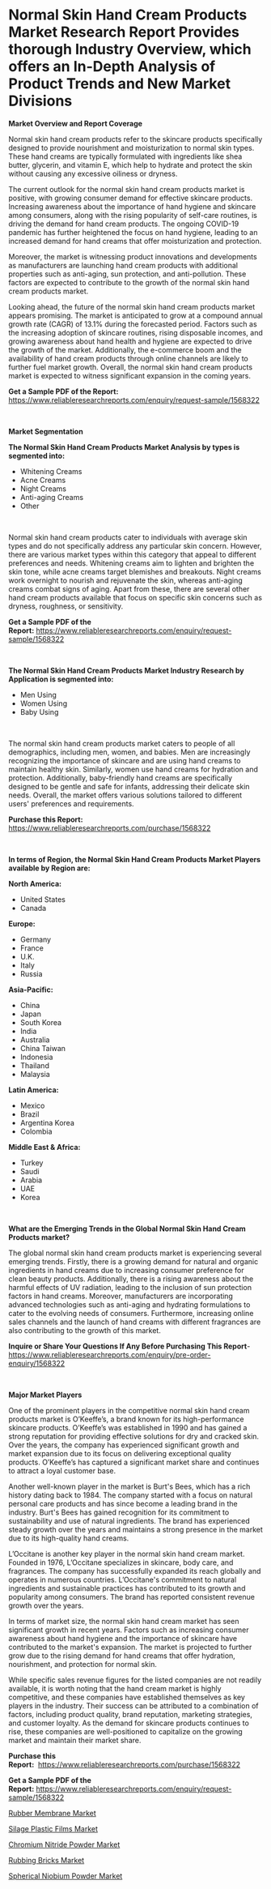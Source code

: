 <p><h1>Normal Skin Hand Cream Products Market Research Report Provides thorough Industry Overview, which offers an In-Depth Analysis of Product Trends and New Market Divisions</h1></p><p><strong>Market Overview and Report Coverage</strong></p>
<p><p>Normal skin hand cream products refer to the skincare products specifically designed to provide nourishment and moisturization to normal skin types. These hand creams are typically formulated with ingredients like shea butter, glycerin, and vitamin E, which help to hydrate and protect the skin without causing any excessive oiliness or dryness.</p><p>The current outlook for the normal skin hand cream products market is positive, with growing consumer demand for effective skincare products. Increasing awareness about the importance of hand hygiene and skincare among consumers, along with the rising popularity of self-care routines, is driving the demand for hand cream products. The ongoing COVID-19 pandemic has further heightened the focus on hand hygiene, leading to an increased demand for hand creams that offer moisturization and protection.</p><p>Moreover, the market is witnessing product innovations and developments as manufacturers are launching hand cream products with additional properties such as anti-aging, sun protection, and anti-pollution. These factors are expected to contribute to the growth of the normal skin hand cream products market.</p><p>Looking ahead, the future of the normal skin hand cream products market appears promising. The market is anticipated to grow at a compound annual growth rate (CAGR) of 13.1% during the forecasted period. Factors such as the increasing adoption of skincare routines, rising disposable incomes, and growing awareness about hand health and hygiene are expected to drive the growth of the market. Additionally, the e-commerce boom and the availability of hand cream products through online channels are likely to further fuel market growth. Overall, the normal skin hand cream products market is expected to witness significant expansion in the coming years.</p></p>
<p><strong>Get a Sample PDF of the Report:</strong> <a href="https://www.reliableresearchreports.com/enquiry/request-sample/1568322">https://www.reliableresearchreports.com/enquiry/request-sample/1568322</a></p>
<p>&nbsp;</p>
<p><strong>Market Segmentation</strong></p>
<p><strong>The Normal Skin Hand Cream Products Market Analysis by types is segmented into:</strong></p>
<p><ul><li>Whitening Creams</li><li>Acne Creams</li><li>Night Creams</li><li>Anti-aging Creams</li><li>Other</li></ul></p>
<p>&nbsp;</p>
<p><p>Normal skin hand cream products cater to individuals with average skin types and do not specifically address any particular skin concern. However, there are various market types within this category that appeal to different preferences and needs. Whitening creams aim to lighten and brighten the skin tone, while acne creams target blemishes and breakouts. Night creams work overnight to nourish and rejuvenate the skin, whereas anti-aging creams combat signs of aging. Apart from these, there are several other hand cream products available that focus on specific skin concerns such as dryness, roughness, or sensitivity.</p></p>
<p><strong>Get a Sample PDF of the Report:</strong>&nbsp;<a href="https://www.reliableresearchreports.com/enquiry/request-sample/1568322">https://www.reliableresearchreports.com/enquiry/request-sample/1568322</a></p>
<p>&nbsp;</p>
<p><strong>The Normal Skin Hand Cream Products Market Industry Research by Application is segmented into:</strong></p>
<p><ul><li>Men Using</li><li>Women Using</li><li>Baby Using</li></ul></p>
<p>&nbsp;</p>
<p><p>The normal skin hand cream products market caters to people of all demographics, including men, women, and babies. Men are increasingly recognizing the importance of skincare and are using hand creams to maintain healthy skin. Similarly, women use hand creams for hydration and protection. Additionally, baby-friendly hand creams are specifically designed to be gentle and safe for infants, addressing their delicate skin needs. Overall, the market offers various solutions tailored to different users' preferences and requirements.</p></p>
<p><strong>Purchase this Report:</strong>&nbsp; <a href="https://www.reliableresearchreports.com/purchase/1568322">https://www.reliableresearchreports.com/purchase/1568322</a></p>
<p>&nbsp;</p>
<p><strong>In terms of Region, the Normal Skin Hand Cream Products Market Players available by Region are:</strong></p>
<p>
    <p> <strong> North America: </strong>
        <ul>
            <li>United States</li>
            <li>Canada</li>
        </ul>
        </p> 
    <p> <strong> Europe: </strong>
        <ul>
            <li>Germany</li>
            <li>France</li>
            <li>U.K.</li>
            <li>Italy</li>
            <li>Russia</li>
        </ul>
        </p> 
    <p> <strong> Asia-Pacific: </strong>
        <ul>
            <li>China</li>
            <li>Japan</li>
            <li>South Korea</li>
            <li>India</li>
            <li>Australia</li>
            <li>China Taiwan</li>
            <li>Indonesia</li>
            <li>Thailand</li>
            <li>Malaysia</li>
        </ul>
        </p> 
    <p> <strong> Latin America: </strong>
        <ul>
            <li>Mexico</li>
            <li>Brazil</li>
            <li>Argentina Korea</li>
            <li>Colombia</li>
        </ul>
        </p> 
    <p> <strong> Middle East & Africa: </strong>
        <ul>
            <li>Turkey</li>
            <li>Saudi</li>
            <li>Arabia</li>
            <li>UAE</li>
            <li>Korea</li>
        </ul>
    </p>
    </p>
<p>&nbsp;</p>
<p><strong>What are the Emerging Trends in the Global Normal Skin Hand Cream Products market?</strong></p>
<p><p>The global normal skin hand cream products market is experiencing several emerging trends. Firstly, there is a growing demand for natural and organic ingredients in hand creams due to increasing consumer preference for clean beauty products. Additionally, there is a rising awareness about the harmful effects of UV radiation, leading to the inclusion of sun protection factors in hand creams. Moreover, manufacturers are incorporating advanced technologies such as anti-aging and hydrating formulations to cater to the evolving needs of consumers. Furthermore, increasing online sales channels and the launch of hand creams with different fragrances are also contributing to the growth of this market.</p></p>
<p><strong>Inquire or Share Your Questions If Any Before Purchasing This Report</strong>- <a href="https://www.reliableresearchreports.com/enquiry/pre-order-enquiry/1568322">https://www.reliableresearchreports.com/enquiry/pre-order-enquiry/1568322</a></p>
<p>&nbsp;</p>
<p><strong>Major Market Players</strong></p>
<p><p>One of the prominent players in the competitive normal skin hand cream products market is O’Keeffe’s, a brand known for its high-performance skincare products. O’Keeffe’s was established in 1990 and has gained a strong reputation for providing effective solutions for dry and cracked skin. Over the years, the company has experienced significant growth and market expansion due to its focus on delivering exceptional quality products. O’Keeffe’s has captured a significant market share and continues to attract a loyal customer base.</p><p>Another well-known player in the market is Burt's Bees, which has a rich history dating back to 1984. The company started with a focus on natural personal care products and has since become a leading brand in the industry. Burt's Bees has gained recognition for its commitment to sustainability and use of natural ingredients. The brand has experienced steady growth over the years and maintains a strong presence in the market due to its high-quality hand creams.</p><p>L’Occitane is another key player in the normal skin hand cream market. Founded in 1976, L’Occitane specializes in skincare, body care, and fragrances. The company has successfully expanded its reach globally and operates in numerous countries. L’Occitane's commitment to natural ingredients and sustainable practices has contributed to its growth and popularity among consumers. The brand has reported consistent revenue growth over the years.</p><p>In terms of market size, the normal skin hand cream market has seen significant growth in recent years. Factors such as increasing consumer awareness about hand hygiene and the importance of skincare have contributed to the market's expansion. The market is projected to further grow due to the rising demand for hand creams that offer hydration, nourishment, and protection for normal skin.</p><p>While specific sales revenue figures for the listed companies are not readily available, it is worth noting that the hand cream market is highly competitive, and these companies have established themselves as key players in the industry. Their success can be attributed to a combination of factors, including product quality, brand reputation, marketing strategies, and customer loyalty. As the demand for skincare products continues to rise, these companies are well-positioned to capitalize on the growing market and maintain their market share.</p></p>
<p><strong>Purchase this Report:</strong>&nbsp;&nbsp;<a href="https://www.reliableresearchreports.com/purchase/1568322">https://www.reliableresearchreports.com/purchase/1568322</a></p>
<p></p>
<p><strong>Get a Sample PDF of the Report:</strong>&nbsp;<a href="https://www.reliableresearchreports.com/enquiry/request-sample/1568322">https://www.reliableresearchreports.com/enquiry/request-sample/1568322</a></p>
<p><p><a href="https://www.linkedin.com/pulse/rubber-membrane-market-size-growth-forecast-from-2023-/">Rubber Membrane Market</a></p><p><a href="https://medium.com/@marieriley2012/silage-plastic-films-market-report-reveals-the-latest-trends-and-growth-opportunities-of-this-818cb315f1d4">Silage Plastic Films Market</a></p><p><a href="https://github.com/tamvrosiya/Market-Research-Report-List-1/blob/main/chromium-nitride-powder-market.md">Chromium Nitride Powder Market</a></p><p><a href="https://www.linkedin.com/pulse/rubbing-bricks-market-size-2023-2030-global-industrial/">Rubbing Bricks Market</a></p><p><a href="https://github.com/gaydyna/Market-Research-Report-List-1/blob/main/spherical-niobium-powder-market.md">Spherical Niobium Powder Market</a></p></p>